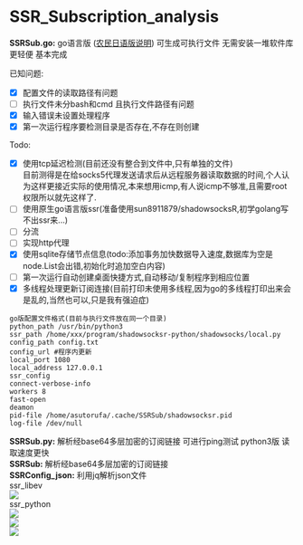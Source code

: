 # SSR_Subscription_analysis
**SSRSub.go:** go语言版 ([农民日语版说明](https://github.com/Asutorufa/SSRSubscriptionDecode/blob/master/readme_jp.md)) 可生成可执行文件 无需安装一堆软件库 更轻便 基本完成  
  
已知问题:  
- [x]  配置文件的读取路径有问题  
- [ ] 执行文件未分bash和cmd 且执行文件路径有问题  
- [x] 输入错误未设置处理程序  
- [x] 第一次运行程序要检测目录是否存在,不存在则创建  

Todo:  
- [x] 使用tcp延迟检测(目前还没有整合到文件中,只有单独的文件)  
   目前测得是在给socks5代理发送请求后从远程服务器读取数据的时间,个人认为这样更接近实际的使用情况,本来想用icmp,有人说icmp不够准,且需要root权限所以就先这样了.   
- [ ] 使用原生go语言版ssr(准备使用sun8911879/shadowsocksR,初学golang写不出ssr来...)  
- [ ] 分流  
- [ ] 实现http代理  
- [x] 使用sqlite存储节点信息(todo:添加事务加快数据导入速度,数据库为空是node.List会出错,初始化时追加空白内容)  
- [ ] 第一次运行自动创建桌面快捷方式,自动移动/复制程序到相应位置
- [x] 多线程处理更新订阅连接(目前打印未使用多线程,因为go的多线程打印出来会是乱的,当然也可以,只是我有强迫症)

```
go版配置文件格式(目前与执行文件放在同一个目录)
python_path /usr/bin/python3
ssr_path /home/xxx/program/shadowsocksr-python/shadowsocks/local.py
config_path config.txt
config_url #程序内更新
local_port 1080
local_address 127.0.0.1
ssr_config 
connect-verbose-info
workers 8
fast-open
deamon
pid-file /home/asutorufa/.cache/SSRSub/shadowsocksr.pid
log-file /dev/null
```

**SSRSub.py:** 解析经base64多层加密的订阅链接 可进行ping测试 python3版 读取速度更快  
**SSRSub:** 解析经base64多层加密的订阅链接  
**SSRConfig_json:** 利用jq解析json文件  
ssr_libev  
![](https://raw.githubusercontent.com/Asutorufa/a-simple-menu-for-shadowsocksr-python/master/libev_run.png)  
ssr_python  
![](https://raw.githubusercontent.com/Asutorufa/a-simple-menu-for-shadowsocksr-python/master/start_1.png)  
![](https://raw.githubusercontent.com/Asutorufa/a-simple-menu-for-shadowsocksr-python/master/start_2.png)  
![](https://raw.githubusercontent.com/Asutorufa/a-simple-menu-for-shadowsocksr-python/master/stop.png)  
